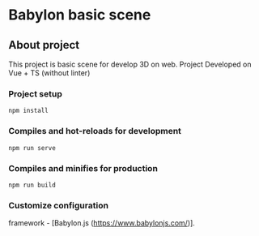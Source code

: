 # Babylon basic scene

## About project
This project is basic scene for develop 3D on web.
Project Developed on Vue + TS (without linter)

### Project setup
```
npm install
```

### Compiles and hot-reloads for development
```
npm run serve
```

### Compiles and minifies for production
```
npm run build
```

### Customize configuration
framework - [Babylon.js (https://www.babylonjs.com/)].
